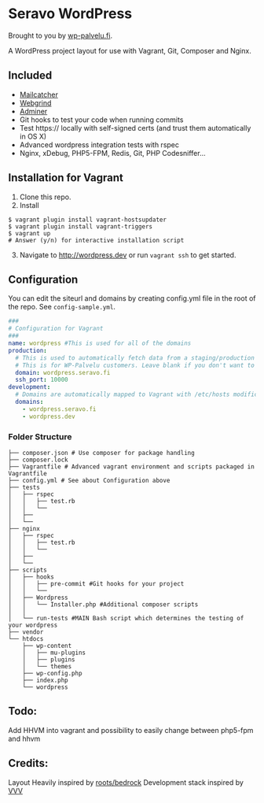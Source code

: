 # Seravo WordPress

Brought to you by [wp-palvelu.fi](http://wp-palvelu.fi).

A WordPress project layout for use with Vagrant, Git, Composer and Nginx.

## Included
* [Mailcatcher](http://mailcatcher.me/)
* [Webgrind](https://code.google.com/p/webgrind/)
* [Adminer](http://www.adminer.org/)
* Git hooks to test your code when running commits
* Test https:// locally with self-signed certs (and trust them automatically in OS X)
* Advanced wordpress integration tests with rspec
* Nginx, xDebug, PHP5-FPM, Redis, Git, PHP Codesniffer...

## Installation for Vagrant

1. Clone this repo.
2. Install

```
$ vagrant plugin install vagrant-hostsupdater
$ vagrant plugin install vagrant-triggers
$ vagrant up
# Answer (y/n) for interactive installation script
```

3. Navigate to http://wordpress.dev or run `vagrant ssh` to get started.

## Configuration

You can edit the siteurl and domains by creating config.yml file in the root of the repo.
See ```config-sample.yml```.

```yaml
###
# Configuration for Vagrant
###
name: wordpress #This is used for all of the domains
production:
  # This is used to automatically fetch data from a staging/production environment
  # This is for WP-Palvelu customers. Leave blank if you don't want to use this feature.
  domain: wordpress.seravo.fi
  ssh_port: 10000
development:
  # Domains are automatically mapped to Vagrant with /etc/hosts modifications
  domains:
    - wordpress.seravo.fi
    - wordpress.dev

```

### Folder Structure

```
├── composer.json # Use composer for package handling
├── composer.lock
├── Vagrantfile # Advanced vagrant environment and scripts packaged in Vagrantfile
├── config.yml # See about Configuration above
├── tests
│   ├── rspec
│   │   ├── test.rb
│   │   └── 
│   ├──
│   └──
├── nginx
│   ├── rspec
│   │   ├── test.rb
│   │   └── 
│   ├──
│   └──
├── scripts
│   ├── hooks
│   │   ├── pre-commit #Git hooks for your project
│   │   └── 
│   ├── Wordpress
│   │   └── Installer.php #Additional composer scripts
│   │
│   └── run-tests #MAIN Bash script which determines the testing of your wordpress 
├── vendor
└── htdocs
    ├── wp-content
    │   ├── mu-plugins
    │   ├── plugins
    │   └── themes
    ├── wp-config.php
    ├── index.php
    └── wordpress
```

## Todo:
Add HHVM into vagrant and possibility to easily change between php5-fpm and hhvm

## Credits:

Layout Heavily inspired by [roots/bedrock](https://github.com/roots/bedrock)
Development stack inspired by [VVV](https://github.com/Varying-Vagrant-Vagrants/VVV)
